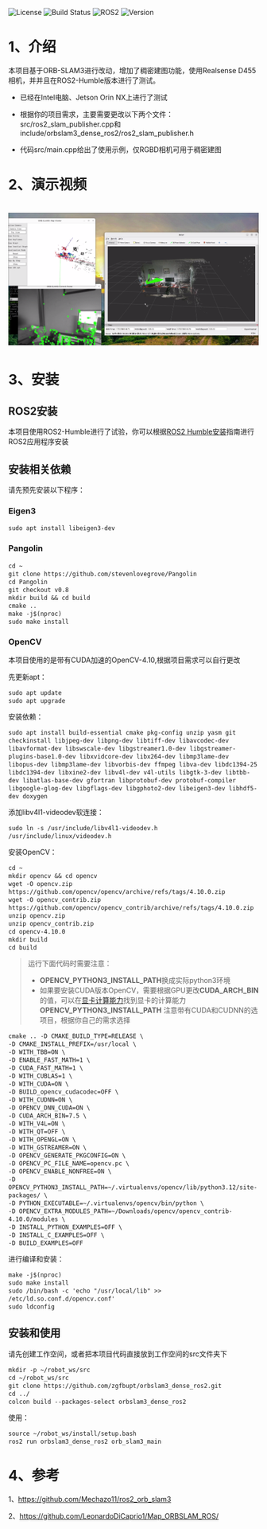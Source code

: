 ![License](https://img.shields.io/badge/License-GPLv3-blue.svg)
![Build Status](https://img.shields.io/badge/Build-Passing-success.svg)
![ROS2](https://img.shields.io/badge/ROS2-Humble-blue.svg)
![Version](https://img.shields.io/badge/Version-1.0.0-blue.svg)



# 1、介绍

本项目基于ORB-SLAM3进行改动，增加了稠密建图功能，使用Realsense D455相机，并并且在ROS2-Humble版本进行了测试。

- 已经在Intel电脑、Jetson Orin NX上进行了测试

- 根据你的项目需求，主要需要更改以下两个文件：src/ros2_slam_publisher.cpp和include/orbslam3_dense_ros2/ros2_slam_publisher.h

- 代码src/main.cpp给出了使用示例，仅RGBD相机可用于稠密建图

# 2、演示视频

# [![alt text](assert/image.png)](https://www.bilibili.com/video/BV1g8Y9zMEZ4/)

# 3、安装

## ROS2安装

本项目使用ROS2-Humble进行了试验，你可以根据[ROS2 Humble安装](https://docs.ros.org/en/humble/Installation.html)指南进行ROS2应用程序安装

## 安装相关依赖

请先预先安装以下程序：

### Eigen3

``` shell
sudo apt install libeigen3-dev
```

### Pangolin

```shell
cd ~
git clone https://github.com/stevenlovegrove/Pangolin
cd Pangolin
git checkout v0.8
mkdir build && cd build
cmake ..
make -j$(nproc)
sudo make install
```

### OpenCV

本项目使用的是带有CUDA加速的OpenCV-4.10,根据项目需求可以自行更改

先更新apt：

```shell
sudo apt update
sudo apt upgrade
```

安装依赖：

```shell
sudo apt install build-essential cmake pkg-config unzip yasm git checkinstall libjpeg-dev libpng-dev libtiff-dev libavcodec-dev libavformat-dev libswscale-dev libgstreamer1.0-dev libgstreamer-plugins-base1.0-dev libxvidcore-dev libx264-dev libmp3lame-dev libopus-dev libmp3lame-dev libvorbis-dev ffmpeg libva-dev libdc1394-25 libdc1394-dev libxine2-dev libv4l-dev v4l-utils libgtk-3-dev libtbb-dev libatlas-base-dev gfortran libprotobuf-dev protobuf-compiler libgoogle-glog-dev libgflags-dev libgphoto2-dev libeigen3-dev libhdf5-dev doxygen
```

添加libv4l1-videodev软连接：

```shell
sudo ln -s /usr/include/libv4l1-videodev.h /usr/include/linux/videodev.h
```

安装OpenCV：

```shell
cd ~
mkdir opencv && cd opencv
wget -O opencv.zip https://github.com/opencv/opencv/archive/refs/tags/4.10.0.zip
wget -O opencv_contrib.zip https://github.com/opencv/opencv_contrib/archive/refs/tags/4.10.0.zip
unzip opencv.zip
unzip opencv_contrib.zip
cd opencv-4.10.0
mkdir build
cd build
```

> 运行下面代码时需要注意：
> 
> - **OPENCV_PYTHON3_INSTALL_PATH**换成实际python3环境
> - 如果要安装CUDA版本OpenCV，需要根据GPU更改**CUDA_ARCH_BIN**的值，可以在[显卡计算能力](https://developer.nvidia.com/cuda-gpus)找到显卡的计算能力
> **OPENCV_PYTHON3_INSTALL_PATH**
> 注意带有CUDA和CUDNN的选项目，根据你自己的需求选择

```shell
cmake .. -D CMAKE_BUILD_TYPE=RELEASE \
-D CMAKE_INSTALL_PREFIX=/usr/local \
-D WITH_TBB=ON \
-D ENABLE_FAST_MATH=1 \
-D CUDA_FAST_MATH=1 \
-D WITH_CUBLAS=1 \
-D WITH_CUDA=ON \
-D BUILD_opencv_cudacodec=OFF \
-D WITH_CUDNN=ON \
-D OPENCV_DNN_CUDA=ON \
-D CUDA_ARCH_BIN=7.5 \
-D WITH_V4L=ON \
-D WITH_QT=OFF \
-D WITH_OPENGL=ON \
-D WITH_GSTREAMER=ON \
-D OPENCV_GENERATE_PKGCONFIG=ON \
-D OPENCV_PC_FILE_NAME=opencv.pc \
-D OPENCV_ENABLE_NONFREE=ON \
-D OPENCV_PYTHON3_INSTALL_PATH=~/.virtualenvs/opencv/lib/python3.12/site-packages/ \
-D PYTHON_EXECUTABLE=~/.virtualenvs/opencv/bin/python \
-D OPENCV_EXTRA_MODULES_PATH=~/Downloads/opencv/opencv_contrib-4.10.0/modules \
-D INSTALL_PYTHON_EXAMPLES=OFF \
-D INSTALL_C_EXAMPLES=OFF \
-D BUILD_EXAMPLES=OFF
```

进行编译和安装：

```shell
make -j$(nproc)
sudo make install
sudo /bin/bash -c 'echo "/usr/local/lib" >> /etc/ld.so.conf.d/opencv.conf'
sudo ldconfig
```

## 安装和使用

请先创建工作空间，或者把本项目代码直接放到工作空间的src文件夹下

```shell
mkdir -p ~/robot_ws/src
cd ~/robot_ws/src
git clone https://github.com/zgfbupt/orbslam3_dense_ros2.git
cd ../
colcon build --packages-select orbslam3_dense_ros2
```

使用：

```shell
source ~/robot_ws/install/setup.bash
ros2 run orbslam3_dense_ros2 orb_slam3_main
```

# 4、参考

1、https://github.com/Mechazo11/ros2_orb_slam3

2、https://github.com/LeonardoDiCaprio1/Map_ORBSLAM_ROS/

